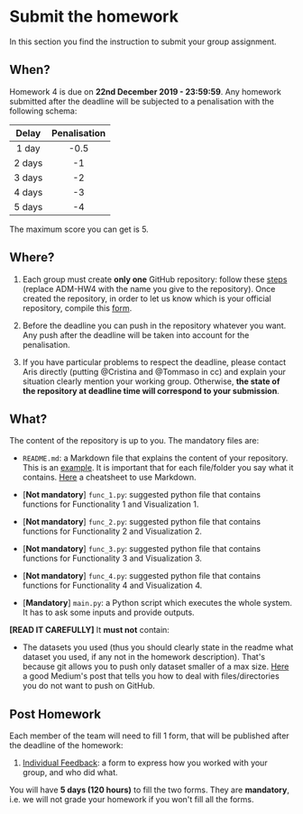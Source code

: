 # Submit the homework

In this section you find the instruction to submit your group assignment.

## When?
Homework 4 is due on __22nd December 2019 - 23:59:59__. Any homework submitted after the deadline will be subjected to a penalisation with the following schema:

|   Delay  | Penalisation |
|:--------:|:------------:|
|  1 day |     -0.5     |
| 2 days |      -1      |
| 3 days |      -2      |
| 4 days |      -3      |
| 5 days |      -4      |




The maximum score you can get is 5.

## Where?
1. Each group must create __only one__ GitHub repository: follow these [steps](https://github.com/CriMenghini/ADM-HW4/blob/master/README.md) (replace ADM-HW4 with the name you give to the repository). Once created the repository, in order to let us know which is your official repository, compile this [form](https://forms.gle/PdNmGoeHeTz8xG6QA).

2. Before the deadline you can push in the repository whatever you want. Any push after the deadline will be taken into account for the penalisation.

3. If you have particular problems to respect the deadline, please contact Aris directly (putting @Cristina and @Tommaso in cc) and explain your situation clearly mention your working group. Otherwise, __the state of the repository at deadline time will correspond to your submission__.

## What?

The content of the repository is up to you. The mandatory files are:

* `README.md`: a Markdown file that explains the content of your repository. This is an [example](https://github.com/CriMenghini/Wikipedia/tree/master/Mention). It is important that for each file/folder you say what it contains. [Here](https://github.com/adam-p/markdown-here/wiki/Markdown-Cheatsheet) a cheatsheet to use Markdown.

* [**Not mandatory**] `func_1.py`: suggested python file that contains functions for Functionality 1 and Visualization 1.
* [**Not mandatory**] `func_2.py`: suggested python file that contains functions for Functionality 2 and Visualization 2.
* [**Not mandatory**] `func_3.py`: suggested python file that contains functions for Functionality 3 and Visualization 3.
* [**Not mandatory**] `func_4.py`: suggested python file that contains functions for Functionality 4 and Visualization 4.

* [**Mandatory**] `main.py`: a Python script which executes the whole system. It has to ask some inputs and provide outputs. 

**[READ IT CAREFULLY]** It __must not__ contain:

* The datasets you used (thus you should clearly state in the readme what dataset you used, if any not in the homework description). That's because git allows you to push only dataset smaller of a max size. [Here](https://medium.com/@haydar_ai/learning-how-to-git-ignoring-files-and-folders-using-gitignore-177556afdbe3) a good Medium's post that tells you how to deal with files/directories you do not want to push on GitHub.

## Post Homework

Each member of the team will need to fill 1 form, that will be published after the deadline of the homework:

1. [Individual Feedback](https://forms.gle/j299MNj1jYFMUaCa7): a form to express how you worked with your group, and who did what.

You will have __5 days (120 hours)__ to fill the two forms. They are __mandatory__, i.e. we will not grade your homework if you won't fill all the forms.
